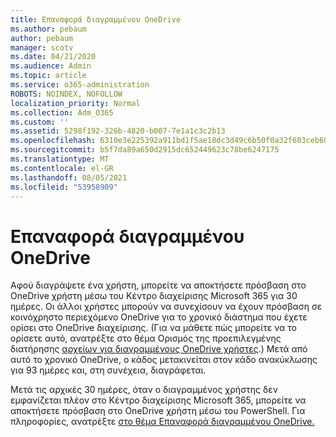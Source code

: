 ```yaml
---
title: Επαναφορά διαγραμμένου OneDrive
ms.author: pebaum
author: pebaum
manager: scotv
ms.date: 04/21/2020
ms.audience: Admin
ms.topic: article
ms.service: o365-administration
ROBOTS: NOINDEX, NOFOLLOW
localization_priority: Normal
ms.collection: Adm_O365
ms.custom: ''
ms.assetid: 5298f192-326b-4820-b007-7e1a1c3c2b13
ms.openlocfilehash: 6310e3e225392a911bd1f5ae18dc3d49c6b50f0a32f603ceb60816657d5b3fc6
ms.sourcegitcommit: b5f7da89a650d2915dc652449623c78be6247175
ms.translationtype: MT
ms.contentlocale: el-GR
ms.lasthandoff: 08/05/2021
ms.locfileid: "53958909"
---
```

# <a name="restore-a-deleted-onedrive"></a>Επαναφορά διαγραμμένου OneDrive

Αφού διαγράψετε ένα χρήστη, μπορείτε να αποκτήσετε πρόσβαση στο OneDrive χρήστη μέσω του Κέντρο διαχείρισης Microsoft 365 για 30 ημέρες. Οι άλλοι χρήστες μπορούν να συνεχίσουν να έχουν πρόσβαση σε κοινόχρηστο περιεχόμενο OneDrive για το χρονικό διάστημα που έχετε ορίσει στο OneDrive διαχείρισης. (Για να μάθετε πώς μπορείτε να το ορίσετε αυτό, ανατρέξτε στο θέμα Ορισμός της προεπιλεγμένης διατήρησης [αρχείων για διαγραμμένους OneDrive χρήστες](https://go.microsoft.com/fwlink/?linkid=874267).) Μετά από αυτό το χρονικό OneDrive, ο κάδος μετακινείται στον κάδο ανακύκλωσης για 93 ημέρες και, στη συνέχεια, διαγράφεται.
  
Μετά τις αρχικές 30 ημέρες, όταν ο διαγραμμένος χρήστης δεν εμφανίζεται πλέον στο Κέντρο διαχείρισης Microsoft 365, μπορείτε να αποκτήσετε πρόσβαση στο OneDrive χρήστη μέσω του PowerShell. Για πληροφορίες, ανατρέξτε [στο θέμα Επαναφορά διαγραμμένου OneDrive.](https://go.microsoft.com/fwlink/?linkid=874269)
  


